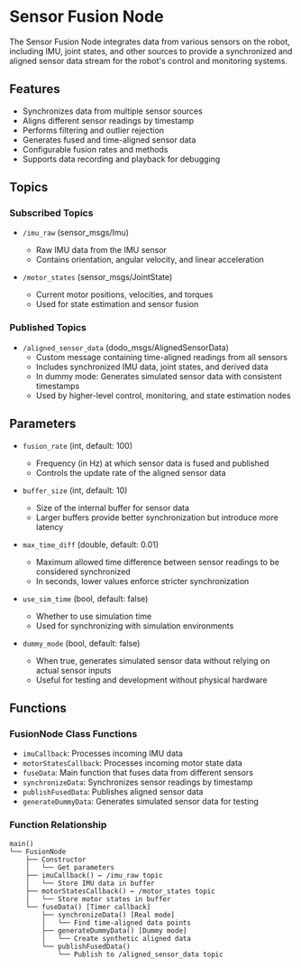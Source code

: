 # Sensor Fusion Node

The Sensor Fusion Node integrates data from various sensors on the robot, including IMU, joint states, and other sources to provide a synchronized and aligned sensor data stream for the robot's control and monitoring systems.

## Features

- Synchronizes data from multiple sensor sources
- Aligns different sensor readings by timestamp
- Performs filtering and outlier rejection
- Generates fused and time-aligned sensor data
- Configurable fusion rates and methods
- Supports data recording and playback for debugging

## Topics

### Subscribed Topics

- `/imu_raw` (sensor_msgs/Imu)
  - Raw IMU data from the IMU sensor
  - Contains orientation, angular velocity, and linear acceleration

- `/motor_states` (sensor_msgs/JointState)
  - Current motor positions, velocities, and torques
  - Used for state estimation and sensor fusion

### Published Topics

- `/aligned_sensor_data` (dodo_msgs/AlignedSensorData)
  - Custom message containing time-aligned readings from all sensors
  - Includes synchronized IMU data, joint states, and derived data
  - In dummy mode: Generates simulated sensor data with consistent timestamps
  - Used by higher-level control, monitoring, and state estimation nodes

## Parameters

- `fusion_rate` (int, default: 100)
  - Frequency (in Hz) at which sensor data is fused and published
  - Controls the update rate of the aligned sensor data

- `buffer_size` (int, default: 10)
  - Size of the internal buffer for sensor data
  - Larger buffers provide better synchronization but introduce more latency

- `max_time_diff` (double, default: 0.01)
  - Maximum allowed time difference between sensor readings to be considered synchronized
  - In seconds, lower values enforce stricter synchronization

- `use_sim_time` (bool, default: false)
  - Whether to use simulation time
  - Used for synchronizing with simulation environments

- `dummy_mode` (bool, default: false)
  - When true, generates simulated sensor data without relying on actual sensor inputs
  - Useful for testing and development without physical hardware

## Functions

### FusionNode Class Functions

- `imuCallback`: Processes incoming IMU data
- `motorStatesCallback`: Processes incoming motor state data
- `fuseData`: Main function that fuses data from different sensors
- `synchronizeData`: Synchronizes sensor readings by timestamp
- `publishFusedData`: Publishes aligned sensor data
- `generateDummyData`: Generates simulated sensor data for testing

### Function Relationship

```
main()
└── FusionNode
    ├── Constructor
    │   └── Get parameters
    ├── imuCallback() ← /imu_raw topic
    │   └── Store IMU data in buffer
    ├── motorStatesCallback() ← /motor_states topic
    │   └── Store motor states in buffer
    └── fuseData() [Timer callback]
        ├── synchronizeData() [Real mode]
        │   └── Find time-aligned data points
        ├── generateDummyData() [Dummy mode]
        │   └── Create synthetic aligned data
        └── publishFusedData()
            └── Publish to /aligned_sensor_data topic
```